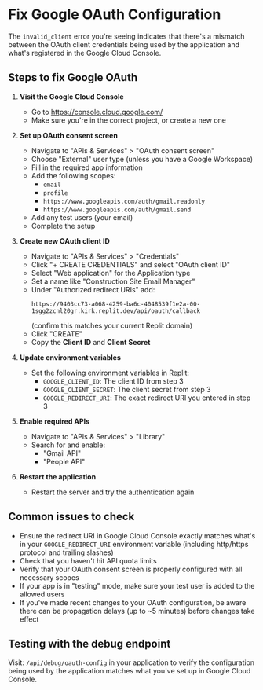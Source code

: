 # Fix Google OAuth Configuration

The `invalid_client` error you're seeing indicates that there's a mismatch between the OAuth client credentials being used by the application and what's registered in the Google Cloud Console.

## Steps to fix Google OAuth

1. **Visit the Google Cloud Console**
   - Go to https://console.cloud.google.com/
   - Make sure you're in the correct project, or create a new one

2. **Set up OAuth consent screen**
   - Navigate to "APIs & Services" > "OAuth consent screen"
   - Choose "External" user type (unless you have a Google Workspace)
   - Fill in the required app information
   - Add the following scopes:
     - `email`
     - `profile`
     - `https://www.googleapis.com/auth/gmail.readonly`
     - `https://www.googleapis.com/auth/gmail.send`
   - Add any test users (your email)
   - Complete the setup

3. **Create new OAuth client ID**
   - Navigate to "APIs & Services" > "Credentials"
   - Click "+ CREATE CREDENTIALS" and select "OAuth client ID"
   - Select "Web application" for the Application type
   - Set a name like "Construction Site Email Manager"
   - Under "Authorized redirect URIs" add:
     ```
     https://9403cc73-a068-4259-ba6c-4048539f1e2a-00-1sgg2zcnl20gr.kirk.replit.dev/api/oauth/callback
     ```
     (confirm this matches your current Replit domain)
   - Click "CREATE"
   - Copy the **Client ID** and **Client Secret**

4. **Update environment variables**
   - Set the following environment variables in Replit:
     - `GOOGLE_CLIENT_ID`: The client ID from step 3
     - `GOOGLE_CLIENT_SECRET`: The client secret from step 3
     - `GOOGLE_REDIRECT_URI`: The exact redirect URI you entered in step 3

5. **Enable required APIs**
   - Navigate to "APIs & Services" > "Library" 
   - Search for and enable:
     - "Gmail API"
     - "People API"

6. **Restart the application**
   - Restart the server and try the authentication again

## Common issues to check

- Ensure the redirect URI in Google Cloud Console exactly matches what's in your `GOOGLE_REDIRECT_URI` environment variable (including http/https protocol and trailing slashes)
- Check that you haven't hit API quota limits
- Verify that your OAuth consent screen is properly configured with all necessary scopes
- If your app is in "testing" mode, make sure your test user is added to the allowed users
- If you've made recent changes to your OAuth configuration, be aware there can be propagation delays (up to ~5 minutes) before changes take effect

## Testing with the debug endpoint

Visit: `/api/debug/oauth-config` in your application to verify the configuration being used by the application matches what you've set up in Google Cloud Console.